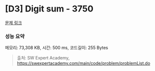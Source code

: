 # [D3] Digit sum - 3750 

[문제 링크](https://swexpertacademy.com/main/code/problem/problemDetail.do?contestProbId=AWHPiSYKAD0DFAUn) 

### 성능 요약

메모리: 73,308 KB, 시간: 500 ms, 코드길이: 255 Bytes



> 출처: SW Expert Academy, https://swexpertacademy.com/main/code/problem/problemList.do
